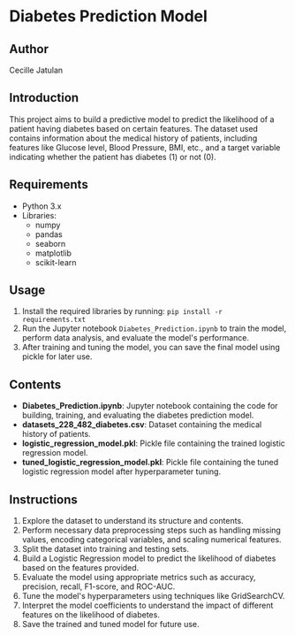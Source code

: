 # Diabetes Prediction Model

## Author
Cecille Jatulan

## Introduction
This project aims to build a predictive model to predict the likelihood of a patient having diabetes based on certain features. The dataset used contains information about the medical history of patients, including features like Glucose level, Blood Pressure, BMI, etc., and a target variable indicating whether the patient has diabetes (1) or not (0).

## Requirements
- Python 3.x
- Libraries:
  - numpy
  - pandas
  - seaborn
  - matplotlib
  - scikit-learn

## Usage
1. Install the required libraries by running: `pip install -r requirements.txt`
2. Run the Jupyter notebook `Diabetes_Prediction.ipynb` to train the model, perform data analysis, and evaluate the model's performance.
3. After training and tuning the model, you can save the final model using pickle for later use.

## Contents
- **Diabetes_Prediction.ipynb**: Jupyter notebook containing the code for building, training, and evaluating the diabetes prediction model.
- **datasets_228_482_diabetes.csv**: Dataset containing the medical history of patients.
- **logistic_regression_model.pkl**: Pickle file containing the trained logistic regression model.
- **tuned_logistic_regression_model.pkl**: Pickle file containing the tuned logistic regression model after hyperparameter tuning.

## Instructions
1. Explore the dataset to understand its structure and contents.
2. Perform necessary data preprocessing steps such as handling missing values, encoding categorical variables, and scaling numerical features.
3. Split the dataset into training and testing sets.
4. Build a Logistic Regression model to predict the likelihood of diabetes based on the features provided.
5. Evaluate the model using appropriate metrics such as accuracy, precision, recall, F1-score, and ROC-AUC.
6. Tune the model's hyperparameters using techniques like GridSearchCV.
7. Interpret the model coefficients to understand the impact of different features on the likelihood of diabetes.
8. Save the trained and tuned model for future use.

